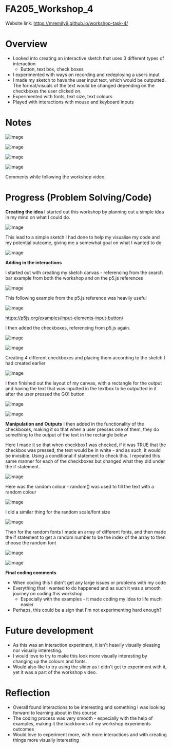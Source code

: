 # FA205_Workshop_4

Website link: https://mremily9.github.io/workshop-task-4/


# Overview
- Looked into creating an interactive sketch that uses 3 different types of interaction
   - Button, text box, check boxes
- I experimented with ways on recording and redeploying a users input
- I made my sketch to have the user input text, which would be outputted. The format/visuals of the text would be changed depending on the checkboxes the user clicked on.
- Experimented with fonts, text size, text colours
- Played with interactions with mouse and keyboard inputs 

  
# Notes

![image](https://github.com/user-attachments/assets/ebd69cf6-1e8d-4cf7-931a-a9133c9a6da1)

![image](https://github.com/user-attachments/assets/6ba3b708-b05d-4962-beaa-00467bdf443f)

![image](https://github.com/user-attachments/assets/8be02110-cae2-4a7d-969e-c0aac50a5e7c)

![image](https://github.com/user-attachments/assets/1ef59223-295f-4195-9027-749fae067b06)


Comments while following the workshop video. 



# Progress (Problem Solving/Code)
**Creating the idea**
I started out this workshop by planning out a simple idea in my mind on what I could do. 

![image](https://github.com/user-attachments/assets/433e3a64-5c7c-4a4f-afe0-4abee79d8d19)

This lead to a simple sketch I had done to help my visualise my code and my potential outcome, giving me a somewhat goal on what I wanted to do 

![image](https://github.com/user-attachments/assets/b08eb0e6-8205-49cb-b311-0bc962a78426)



**Adding in the interactions**

I started out with creating my sketch canvas - referencing from the search bar example from both the workshop and on the p5.js references

![image](https://github.com/user-attachments/assets/b5836d82-5db3-4754-94f8-0530867f9a80)

This following example from the p5.js reference was heavily useful

![image](https://github.com/user-attachments/assets/4cc7e170-4270-4eb0-9f1e-61d8b0810ad3)


https://p5js.org/examples/input-elements-input-button/

I then added the checkboxes, referencing from p5.js again. 

![image](https://github.com/user-attachments/assets/8f4850cd-d7fa-4e9e-9e86-1e2b434c5020)


![image](https://github.com/user-attachments/assets/56d4c33d-ebcf-4d70-b04b-81d11fdec43a)

Creating 4 different checkboxes and placing them according to the sketch I had created earlier

![image](https://github.com/user-attachments/assets/0cd45685-222a-4d0f-b5dc-74b845469473)

I then finished out the layout of my canvas, with a rectangle for the output and having the text that was inputted in the textbox to be outputted in it after the user pressed the GO! button 

![image](https://github.com/user-attachments/assets/48cab434-54e1-42fb-9a07-a1b9dd5d3e44)

![image](https://github.com/user-attachments/assets/36f783cb-8029-403a-80e2-c84789144eb0)


**Manipulation and Outputs**
I then added in the functionality of the checkboxes, making it so that when a user presses one of them, they do something to the output of the text in the rectangle below 

Here I made it so that when checkbox1 was checked, if it was TRUE that the checkbox was pressed, the text would be in white - and as such, it would be invisible. Using a conditional if statement to check this. I repeated this same manner for each of the checkboxes but changed what they did under the if statement. 

![image](https://github.com/user-attachments/assets/95d31832-c951-4983-9ef0-0d42ab8f7e67)

Here was the random colour - random() was used to fill the text with a random colour 

![image](https://github.com/user-attachments/assets/fa1684bf-b8f5-4c37-9ded-174672c35a3a)

I did a similar thing for the random scale/font size 

![image](https://github.com/user-attachments/assets/67dd97d7-d00b-4f44-98a8-0d4a68117d14)


Then for the random fonts I made an array of different fonts, and then made the if statement to get a random number to be the index of the array to then choose the random font

![image](https://github.com/user-attachments/assets/50e426c2-0bfc-4d2b-a497-dbf8e0507bdb)

![image](https://github.com/user-attachments/assets/7517b655-f817-49f2-8b33-1c0b9b1b3392)

**Final coding comments** 
- When coding this I didn't get any large issues or problems with my code
- Everything that I wanted to do happened and as such it was a smooth journey on coding this workshop
   - Especially with the examples - it made coding my idea to life much easier
- Perhaps, this could be a sign that I'm not experimenting hard enough? 


# Future development 
- As this was an interaction experiment, it isn't heavily visually pleasing nor visually interesting.
- I would love to try to make this look more visually interesting by changing up the colours and fonts.
- Would also like to try using the slider as I didn't get to experiment with it, yet it was a part of the workshop video. 


# Reflection
- Overall found interactions to be interesting and something I was looking forward to learning about in this course
- The coding process was very smooth - especially with the help of examples, making it the backbones of my workshop experiments outcomes
- Would love to experiment more, with more interactions and with creating things more visually interesting

